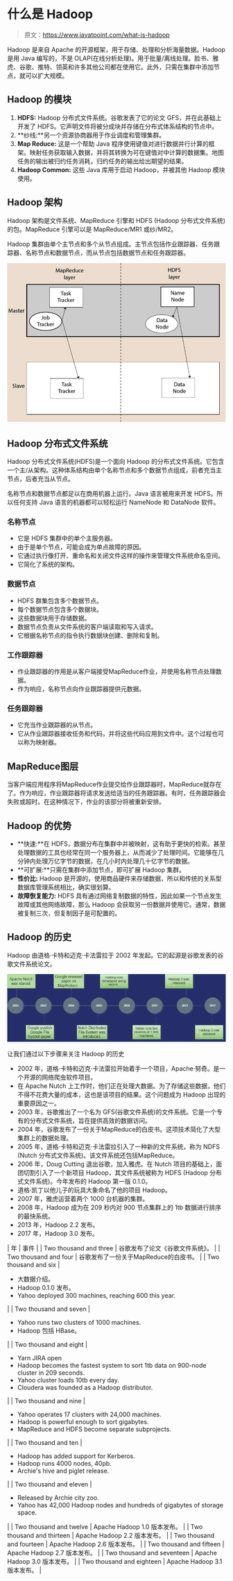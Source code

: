 # 什么是 Hadoop

> 原文：<https://www.javatpoint.com/what-is-hadoop>

Hadoop 是来自 Apache 的开源框架，用于存储、处理和分析海量数据。Hadoop 是用 Java 编写的，不是 OLAP(在线分析处理)。用于批量/离线处理。脸书、雅虎、谷歌、推特、领英和许多其他公司都在使用它。此外，只需在集群中添加节点，就可以扩大规模。

## Hadoop 的模块

1.  **HDFS:** Hadoop 分布式文件系统。谷歌发表了它的论文 GFS，并在此基础上开发了 HDFS。它声明文件将被分成块并存储在分布式体系结构的节点中。
2.  **纱线:**另一个资源协商器用于作业调度和管理集群。
3.  **Map Reduce:** 这是一个帮助 Java 程序使用键值对进行数据并行计算的框架。映射任务获取输入数据，并将其转换为可在键值对中计算的数据集。地图任务的输出被归约任务消耗，归约任务的输出给出期望的结果。
4.  **Hadoop Common:** 这些 Java 库用于启动 Hadoop，并被其他 Hadoop 模块使用。

## Hadoop 架构

Hadoop 架构是文件系统、MapReduce 引擎和 HDFS (Hadoop 分布式文件系统)的包。MapReduce 引擎可以是 MapReduce/MR1 或纱/MR2。

Hadoop 集群由单个主节点和多个从节点组成。主节点包括作业跟踪器、任务跟踪器、名称节点和数据节点，而从节点包括数据节点和任务跟踪器。

![Hadoop Architecture](img/d27b6cabac8aa0c00aa3c31ec595a5e2.png)

## Hadoop 分布式文件系统

Hadoop 分布式文件系统(HDFS)是一个面向 Hadoop 的分布式文件系统。它包含一个主/从架构。这种体系结构由单个名称节点和多个数据节点组成，前者充当主节点，后者充当从节点。

名称节点和数据节点都足以在商用机器上运行。Java 语言被用来开发 HDFS。所以任何支持 Java 语言的机器都可以轻松运行 NameNode 和 DataNode 软件。

### 名称节点

*   它是 HDFS 集群中的单个主服务器。
*   由于是单个节点，可能会成为单点故障的原因。
*   它通过执行像打开、重命名和关闭文件这样的操作来管理文件系统命名空间。
*   它简化了系统的架构。

### 数据节点

*   HDFS 群集包含多个数据节点。
*   每个数据节点包含多个数据块。
*   这些数据块用于存储数据。
*   数据节点负责从文件系统的客户端读取和写入请求。
*   它根据名称节点的指令执行数据块创建、删除和复制。

### 工作跟踪器

*   作业跟踪器的作用是从客户端接受MapReduce作业，并使用名称节点处理数据。
*   作为响应，名称节点向作业跟踪器提供元数据。

### 任务跟踪器

*   它充当作业跟踪器的从节点。
*   它从作业跟踪器接收任务和代码，并将这些代码应用到文件中。这个过程也可以称为映射器。

## MapReduce图层

当客户端应用程序将MapReduce作业提交给作业跟踪器时，MapReduce就存在了。作为响应，作业跟踪器将请求发送给适当的任务跟踪器。有时，任务跟踪器会失败或超时。在这种情况下，作业的该部分将被重新安排。

## Hadoop 的优势

*   **快速:**在 HDFS，数据分布在集群中并被映射，这有助于更快的检索。甚至处理数据的工具也经常在同一个服务器上，从而减少了处理时间。它能够在几分钟内处理万亿字节的数据，在几小时内处理几十亿字节的数据。
*   **可扩展:**只需在集群中添加节点，即可扩展 Hadoop 集群。
*   **性价比:** Hadoop 是开源的，使用商品硬件来存储数据，所以和传统的关系型数据库管理系统相比，确实很划算。
*   **故障恢复能力:** HDFS 具有通过网络复制数据的特性，因此如果一个节点发生故障或其他网络故障，那么 Hadoop 会获取另一份数据并使用它。通常，数据被复制三次，但复制因子是可配置的。

## Hadoop 的历史

Hadoop 由道格·卡特和迈克·卡法雷拉于 2002 年发起。它的起源是谷歌发表的谷歌文件系统论文。

![History of Hadoop](img/daf5df04ffc2bd11fb1c9aa6c025b497.png)

让我们通过以下步骤来关注 Hadoop 的历史

*   2002 年，道格·卡特和迈克·卡法雷拉开始着手一个项目，Apache·努奇。是一个开源的网络爬虫软件项目。
*   在 Apache Nutch 上工作时，他们正在处理大数据。为了存储这些数据，他们不得不花费大量的成本，这也是该项目的结果。这个问题成为 Hadoop 出现的重要原因之一。
*   2003 年，谷歌推出了一个名为 GFS(谷歌文件系统)的文件系统。它是一个专有的分布式文件系统，旨在提供高效的数据访问。
*   2004 年，谷歌发布了一份关于MapReduce的白皮书。这项技术简化了大型集群上的数据处理。
*   2005 年，道格·卡特和迈克·卡法雷拉引入了一种新的文件系统，称为 NDFS (Nutch 分布式文件系统)。该文件系统还包括MapReduce。
*   2006 年，Doug Cutting 退出谷歌，加入雅虎。在 Nutch 项目的基础上，面团切割引入了一个新项目 Hadoop，其文件系统被称为 HDFS (Hadoop 分布式文件系统)。今年发布的 Hadoop 第一版 0.1.0。
*   道格·凯丁以他儿子的玩具大象命名了他的项目 Hadoop。
*   2007 年，雅虎运营着两个 1000 台机器的集群。
*   2008 年，Hadoop 成为在 209 秒内对 900 节点集群上的 1tb 数据进行排序的最快系统。
*   2013 年，Hadoop 2.2 发布。
*   2017 年，Hadoop 3.0 发布。

| 年 | 事件 |
| Two thousand and three | 谷歌发布了论文《谷歌文件系统》。 |
| Two thousand and four | 谷歌发布了一份关于MapReduce的白皮书。 |
| Two thousand and six | 

*   大数据介绍。
*   Hadoop 0.1.0 发布。
*   Yahoo deployed 300 machines, reaching 600 this year.

 |
| Two thousand and seven | 

*   Yahoo runs two clusters of 1000 machines.
*   Hadoop 包括 HBase。

 |
| Two thousand and eight | 

*   Yarn JIRA open
*   Hadoop becomes the fastest system to sort 1tb data on 900-node cluster in 209 seconds.
*   Yahoo cluster loads 10tb every day.
*   Cloudera was founded as a Hadoop distributor.

 |
| Two thousand and nine | 

*   Yahoo operates 17 clusters with 24,000 machines.
*   Hadoop is powerful enough to sort gigabytes.
*   MapReduce and HDFS become separate subprojects.

 |
| Two thousand and ten | 

*   Hadoop has added support for Kerberos.
*   Hadoop runs 4000 nodes, 40pb.
*   Archie's hive and piglet release.

 |
| Two thousand and eleven | 

*   Released by Archie city zoo.
*   Yahoo has 42,000 Hadoop nodes and hundreds of gigabytes of storage space.

 |
| Two thousand and twelve | Apache Hadoop 1.0 版本发布。 |
| Two thousand and thirteen | Apache Hadoop 2.2 版本发布。 |
| Two thousand and fourteen | Apache Hadoop 2.6 版本发布。 |
| Two thousand and fifteen | Apache Hadoop 2.7 版本发布。 |
| Two thousand and seventeen | Apache Hadoop 3.0 版本发布。 |
| Two thousand and eighteen | Apache Hadoop 3.1 版本发布。 |